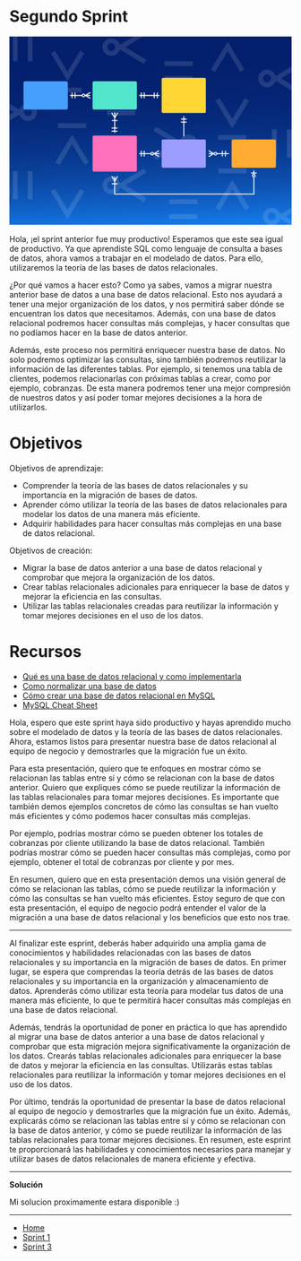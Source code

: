 # Segundo Sprint

![ERM](../Img/entity-relationship-diagrams.jpg)

Hola, ¡el sprint anterior fue muy productivo! Esperamos que este sea igual de productivo. Ya que aprendiste SQL como lenguaje de consulta a bases de datos, ahora vamos a trabajar en el modelado de datos. Para ello, utilizaremos la teoría de las bases de datos relacionales.

¿Por qué vamos a hacer esto? Como ya sabes, vamos a migrar nuestra anterior base de datos a una base de datos relacional. Esto nos ayudará a tener una mejor organización de los datos, y nos permitirá saber dónde se encuentran los datos que necesitamos. Además, con una base de datos relacional podremos hacer consultas más complejas, y hacer consultas que no podíamos hacer en la base de datos anterior.

Además, este proceso nos permitirá enriquecer nuestra base de datos. No solo podremos optimizar las consultas, sino también podremos reutilizar la información de las diferentes tablas. Por ejemplo, si tenemos una tabla de clientes, podemos relacionarlas con próximas tablas a crear, como por ejemplo, cobranzas. De esta manera podremos tener una mejor compresión de nuestros datos y así poder tomar mejores decisiones a la hora de utilizarlos.

# Objetivos

Objetivos de aprendizaje:

- Comprender la teoría de las bases de datos relacionales y su importancia en la migración de bases de datos.
- Aprender cómo utilizar la teoría de las bases de datos relacionales para modelar los datos de una manera más eficiente.
- Adquirir habilidades para hacer consultas más complejas en una base de datos relacional.

Objetivos de creación:

- Migrar la base de datos anterior a una base de datos relacional y comprobar que mejora la organización de los datos.
- Crear tablas relacionales adicionales para enriquecer la base de datos y mejorar la eficiencia en las consultas.
- Utilizar las tablas relacionales creadas para reutilizar la información y tomar mejores decisiones en el uso de los datos.

# Recursos

- [Qué es una base de datos relacional y como implementarla](https://www.youtube.com/watch?v=uUdKAYl-F7g&t=124s)
- [Como normalizar una base de datos](https://www.youtube.com/watch?v=uUdKAYl-F7g&t=124s)
- [Cómo crear una base de datos relacional en MySQL](https://www.youtube.com/watch?v=1f4_sggBfMc)
- [MySQL Cheat Sheet](https://devhints.io/mysql)

Hola, espero que este sprint haya sido productivo y hayas aprendido mucho sobre el modelado de datos y la teoría de las bases de datos relacionales. Ahora, estamos listos para presentar nuestra base de datos relacional al equipo de negocio y demostrarles que la migración fue un éxito.

Para esta presentación, quiero que te enfoques en mostrar cómo se relacionan las tablas entre sí y cómo se relacionan con la base de datos anterior. Quiero que expliques cómo se puede reutilizar la información de las tablas relacionales para tomar mejores decisiones. Es importante que también demos ejemplos concretos de cómo las consultas se han vuelto más eficientes y cómo podemos hacer consultas más complejas.

Por ejemplo, podrías mostrar cómo se pueden obtener los totales de cobranzas por cliente utilizando la base de datos relacional. También podrías mostrar cómo se pueden hacer consultas más complejas, como por ejemplo, obtener el total de cobranzas por cliente y por mes.

En resumen, quiero que en esta presentación demos una visión general de cómo se relacionan las tablas, cómo se puede reutilizar la información y cómo las consultas se han vuelto más eficientes. Estoy seguro de que con esta presentación, el equipo de negocio podrá entender el valor de la migración a una base de datos relacional y los beneficios que esto nos trae.

---

Al finalizar este esprint, deberás haber adquirido una amplia gama de conocimientos y habilidades relacionadas con las bases de datos relacionales y su importancia en la migración de bases de datos. En primer lugar, se espera que comprendas la teoría detrás de las bases de datos relacionales y su importancia en la organización y almacenamiento de datos. Aprenderás cómo utilizar esta teoría para modelar tus datos de una manera más eficiente, lo que te permitirá hacer consultas más complejas en una base de datos relacional.

Además, tendrás la oportunidad de poner en práctica lo que has aprendido al migrar una base de datos anterior a una base de datos relacional y comprobar que esta migración mejora significativamente la organización de los datos. Crearás tablas relacionales adicionales para enriquecer la base de datos y mejorar la eficiencia en las consultas. Utilizarás estas tablas relacionales para reutilizar la información y tomar mejores decisiones en el uso de los datos.

Por último, tendrás la oportunidad de presentar la base de datos relacional al equipo de negocio y demostrarles que la migración fue un éxito. Además, explicarás cómo se relacionan las tablas entre sí y cómo se relacionan con la base de datos anterior, y cómo se puede reutilizar la información de las tablas relacionales para tomar mejores decisiones. En resumen, este esprint te proporcionará las habilidades y conocimientos necesarios para manejar y utilizar bases de datos relacionales de manera eficiente y efectiva.

---

**Solución**

Mi solucion proximamente estara disponible :)

---

- [Home](../README.md)
- [Sprint 1](/Primer-Sprint/Primer-Sprint.md)
- [Sprint 3](/Tercer-Sprint/Tercer-Sprint.md)